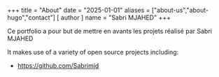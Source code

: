 +++
title = "About"
date = "2025-01-01"
aliases = ["about-us","about-hugo","contact"]
[ author ]
  name = "Sabri MJAHED"
+++

Ce portfolio a pour but de mettre en avants les projets réalisé par Sabri MJAHED

It makes use of a variety of open source projects including:

* https://github.com/Sabrimjd
